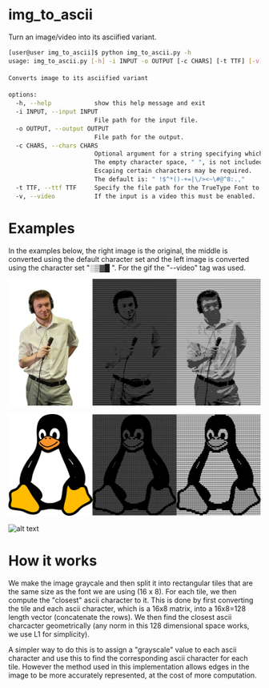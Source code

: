 # img_to_ascii
Turn an image/video into its asciified variant.
```sh
[user@user img_to_ascii]$ python img_to_ascii.py -h
usage: img_to_ascii.py [-h] -i INPUT -o OUTPUT [-c CHARS] [-t TTF] [-v]

Converts image to its asciified variant

options:
  -h, --help            show this help message and exit
  -i INPUT, --input INPUT
                        File path for the input file.
  -o OUTPUT, --output OUTPUT
                        File path for the output.
  -c CHARS, --chars CHARS
                        Optional argument for a string specifying which ascii characters are permitted.
                        The empty character space, " ", is not included by unless specified.
                        Escaping certain characters may be required.
                        The default is: " !$^*()-+=|\/><~\#@^8:.,"
  -t TTF, --ttf TTF     Specify the file path for the TrueType Font to be used. The default font used is "dejavu-sans-mono".
  -v, --video           If the input is a video this must be enabled.
```
# Examples
In the examples below, the right image is the original, the middle is converted using the default character set and the left image is converted using the character set "░▒▓█ ". For the gif the "--video" tag was used.

![alt text](Examples/example1.png "Mic Man")

![alt text](Examples/example2.png "Tux")

![alt text](Examples/example3.gif "Tesseract")
# How it works
We make the image graycale and then split it into rectangular tiles that are the same size as the font we are using (16 x 8). For each tile, we then compute the "closest" ascii character to it. This is done by first converting the tile and each ascii character, which is a 16x8 matrix, into a 16x8=128 length vector (concatenate the rows). We then find the closest ascii charcacter geometrically (any norm in this 128 dimensional space works, we use L1 for simplicity).

A simpler way to do this is to assign a "grayscale" value to each ascii character and use this to find the corresponding ascii character for each tile. However the method used in this implementation allows edges in the image to be more accurately represented, at the cost of more computation.
